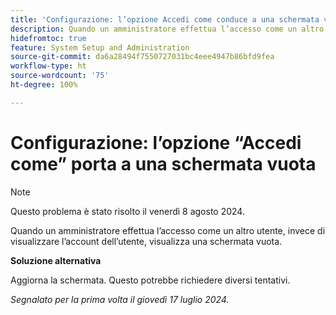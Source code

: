 ```yaml
---
title: 'Configurazione: l’opzione Accedi come conduce a una schermata vuota'
description: Quando un amministratore effettua l’accesso come un altro utente, invece di visualizzare l’account dell’utente, visualizza una schermata vuota.
hidefromtoc: true
feature: System Setup and Administration
source-git-commit: da6a28494f7550727031bc4eee4947b86bfd9fea
workflow-type: ht
source-wordcount: '75'
ht-degree: 100%

---
```



# Configurazione: l’opzione “Accedi come” porta a una schermata vuota

>[!NOTE]
>
>Questo problema è stato risolto il venerdì 8 agosto 2024.

Quando un amministratore effettua l’accesso come un altro utente, invece di visualizzare l’account dell’utente, visualizza una schermata vuota.

**Soluzione alternativa**

Aggiorna la schermata. Questo potrebbe richiedere diversi tentativi.

_Segnalato per la prima volta il giovedì 17 luglio 2024._
